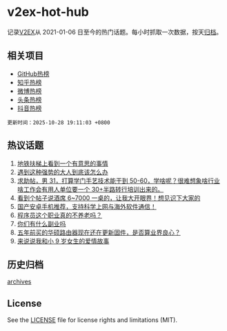 # v2ex-hot-hub

 记录[V2EX](https://www.v2ex.com/)从 2021-01-06 日至今的热门话题。每小时抓取一次数据，按天[归档](archives)。
 
 ## 相关项目

- [GitHub热榜](https://github.com/lonnyzhang423/github-hot-hub)
- [知乎热榜](https://github.com/lonnyzhang423/zhihu-hot-hub)
- [微博热榜](https://github.com/lonnyzhang423/weibo-hot-hub)
- [头条热榜](https://github.com/lonnyzhang423/toutiao-hot-hub)
- [抖音热榜](https://github.com/lonnyzhang423/douyin-hot-hub)


 `更新时间：2025-10-28 19:11:03 +0800`

## 热议话题

1. [地铁扶梯上看到一个有意思的事情](https://www.v2ex.com/t/1168795)
1. [遇到这种强势的大人到底该怎么办](https://www.v2ex.com/t/1168872)
1. [求助帖，男 31，打算学门手艺技术能干到 50-60，学啥呢？很难想象啥行业啥工作会有用人单位要一个 30+半路转行培训出来的。](https://www.v2ex.com/t/1168732)
1. [看到个帖子说酒席 6~7000 一桌的，让我大开眼界！想见识下大家的](https://www.v2ex.com/t/1168928)
1. [国产安卓手机推荐，支持科学上网与海外软件通信！](https://www.v2ex.com/t/1168796)
1. [程序员这个职业真的不养老吗？](https://www.v2ex.com/t/1168799)
1. [你们有什么副业吗](https://www.v2ex.com/t/1168877)
1. [五年前买的华硕路由器现在还在更新固件，是否算业界良心？](https://www.v2ex.com/t/1168788)
1. [来说说我和小 9 岁女生的爱情故事](https://www.v2ex.com/t/1168960)

## 历史归档

[archives](archives)

## License

See the [LICENSE](LICENSE) file for license rights and limitations (MIT).
